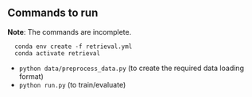 ## Commands to run  
**Note**: The commands are incomplete.  

```
  conda env create -f retrieval.yml
  conda activate retrieval
```
- `python data/preprocess_data.py` (to create the required data loading format)  
- `python run.py` (to train/evaluate)